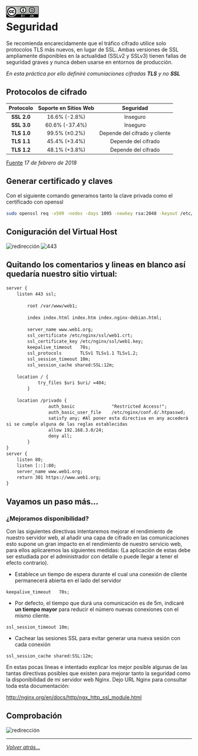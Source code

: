 <img src="../../imagenes/MI-LICENCIA88x31.png" style="float: left; margin-right: 10px;" />

# Seguridad

Se recomienda encarecidamente que el tráfico cifrado utilice solo protocolos TLS más nuevos, en lugar de SSL. Ambas versiones de SSL ampliamente disponibles en la actualidad (SSLv2 y SSLv3) tienen fallas de seguridad graves y nunca deben usarse en entornos de producción.

*En esta práctica por ello definiré comuniaciones cifradas **TLS** y no **SSL***

## Protocolos de cifrado
<!-- Dejo una pequeña tabla con tipos de cifrados: -->

|Protocolo    |Soporte en Sitios Web|Seguridad                    |
|:-----------:|:-------------------:|:---------------------------:|
|**SSL 2.0**  |16.6% (-2.8%)        |Inseguro                     |
|**SSL 3.0**  |60.6% (-37.4%)       |Inseguro                     |
|**TLS 1.0**  |99.5% (±0.2%)        |Depende del cifrado y cliente|
|**TLS 1.1**  |45.4% (+3.4%)        |Depende del cifrado          |
|**TLS 1.2**  |48.1% (+3.8%)        |Depende del cifrado          |

[Fuente](https://es.wikipedia.org/wiki/Seguridad_de_la_capa_de_transporte) *17 de febrero de 2018*

## Generar certificado y claves
Con el siguiente comando generamos tanto la clave privada como el certificado con openssl

```bash
sudo openssl req -x509 -nodes -days 1095 -newkey rsa:2048 -keyout /etc/nginx/ssl/web1.key -out /etc/nginx/ssl/web1.crt
```

<!-- ```bash
sudo openssl req -x509 -nodes -days 1095 -newkey rsa:2048 -keyout /etc/nginx/ssl/web2.key -out /etc/nginx/ssl/web2.crt
``` -->

## Coniguración del Virtual Host

![redirección](../../imagenes/configuracionSeguridad2.png)
![443](../../imagenes/configuracionSeguridad.png)

## **Quitando los comentarios y lineas en blanco así quedaría nuestro sitio virtual:**

```nginx
server {
	listen 443 ssl;

        root /var/www/web1;

        index index.html index.htm index.nginx-debian.html;
	
        server_name www.web1.org;
        ssl_certificate /etc/nginx/ssl/web1.crt;
        ssl_certificate_key /etc/nginx/ssl/web1.key;
    	keepalive_timeout   70s;
    	ssl_protocols       TLSv1 TLSv1.1 TLSv1.2;
    	ssl_session_timeout 10m;
    	ssl_session_cache shared:SSL:12m;
	
	location / {
            try_files $uri $uri/ =404;
        }

	location /privado {
                auth_basic              "Restricted Access!";
                auth_basic_user_file    /etc/nginx/conf.d/.htpasswd;
                satisfy any; #Al poner esta directiva en any accederá si se cumple alguna de las reglas establecidas
                allow 192.168.3.0/24;
                deny all;
        }
}
server {
	listen 80;
	listen [::]:80;
	server_name www.web1.org;
	return 301 https://www.web1.org;
}
```

## Vayamos un paso más...

### ¿Mejoramos disponibilidad?

Con las siguientes directivas intentaremos mejorar el rendimiento de nuestro servidor web, al añadir una capa de cifrado en las comunicaciones esto supone un gran impacto en el rendimiento de nuestro servicio web, para ellos aplicaremos las siguientes medidas: (La aplicación de estas debe ser estudiada por el administrador con detalle o puede llegar a tener el efecto contrario).

- Establece un tiempo de espera durante el cual una conexión de cliente permanecerá abierta en el lado del servidor

```nginx 
keepalive_timeout   70s;
```

- Por defecto, el tiempo que durá una comunicación es de 5m, indicaré **un tiempo mayor** para reducir el número nuevas conexiones con el mismo cliente.

```nginx 
ssl_session_timeout 10m;
```

- Cachear las sesiones SSL para evitar generar una nueva sesión con cada conexión

```nginx
ssl_session_cache shared:SSL:12m;
```

En estas pocas líneas e intentado explicar los mejor posible algunas de las tantas directivas posibles que existen para mejorar tanto la seguridad como la disponibilidad de mi servidor web Nginx. Dejo URL Nginx para consultar toda esta documentación:

<http://nginx.org/en/docs/http/ngx_http_ssl_module.html>

<!-- http://nginx.org/en/docs/http/ngx_http_ssl_module.html#ssl_session_timeout -->
<!-- https://docs.nginx.com/nginx/admin-guide/security-controls/terminating-ssl-http/ -->

## Comprobación

![redirección](../../imagenes/seguridadComprobar.gif)

________________________________________
*[Volver atrás...](../CasosPracticos.md)*